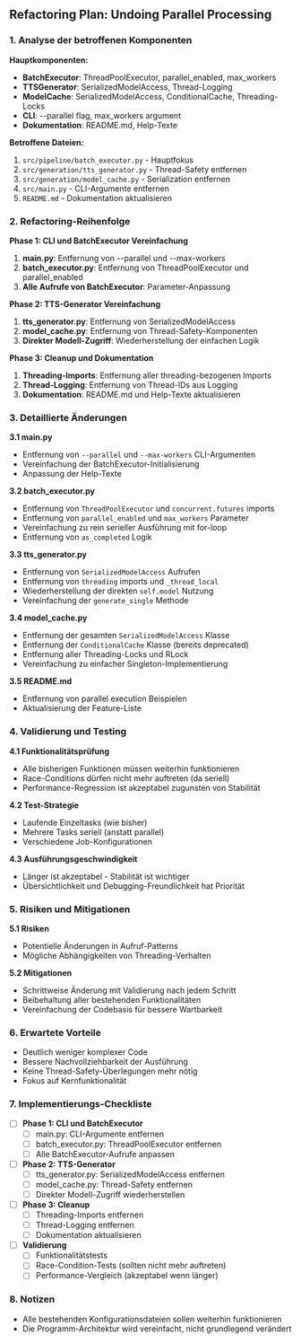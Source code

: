 ## Refactoring Plan: Undoing Parallel Processing

### 1. Analyse der betroffenen Komponenten

**Hauptkomponenten:**
- **BatchExecutor**: ThreadPoolExecutor, parallel_enabled, max_workers
- **TTSGenerator**: SerializedModelAccess, Thread-Logging  
- **ModelCache**: SerializedModelAccess, ConditionalCache, Threading-Locks
- **CLI**: --parallel flag, max_workers argument
- **Dokumentation**: README.md, Help-Texte

**Betroffene Dateien:**
1. `src/pipeline/batch_executor.py` - Hauptfokus
2. `src/generation/tts_generator.py` - Thread-Safety entfernen
3. `src/generation/model_cache.py` - Serialization entfernen
4. `src/main.py` - CLI-Argumente entfernen
5. `README.md` - Dokumentation aktualisieren

### 2. Refactoring-Reihenfolge

**Phase 1: CLI und BatchExecutor Vereinfachung**
1. **main.py**: Entfernung von --parallel und --max-workers
2. **batch_executor.py**: Entfernung von ThreadPoolExecutor und parallel_enabled
3. **Alle Aufrufe von BatchExecutor**: Parameter-Anpassung

**Phase 2: TTS-Generator Vereinfachung**
1. **tts_generator.py**: Entfernung von SerializedModelAccess
2. **model_cache.py**: Entfernung von Thread-Safety-Komponenten
3. **Direkter Modell-Zugriff**: Wiederherstellung der einfachen Logik

**Phase 3: Cleanup und Dokumentation**
1. **Threading-Imports**: Entfernung aller threading-bezogenen Imports
2. **Thread-Logging**: Entfernung von Thread-IDs aus Logging
3. **Dokumentation**: README.md und Help-Texte aktualisieren

### 3. Detaillierte Änderungen

**3.1 main.py**
- Entfernung von `--parallel` und `--max-workers` CLI-Argumenten
- Vereinfachung der BatchExecutor-Initialisierung
- Anpassung der Help-Texte

**3.2 batch_executor.py**
- Entfernung von `ThreadPoolExecutor` und `concurrent.futures` imports
- Entfernung von `parallel_enabled` und `max_workers` Parameter
- Vereinfachung zu rein serieller Ausführung mit for-loop
- Entfernung von `as_completed` Logik

**3.3 tts_generator.py**
- Entfernung von `SerializedModelAccess` Aufrufen
- Entfernung von `threading` imports und `_thread_local`
- Wiederherstellung der direkten `self.model` Nutzung
- Vereinfachung der `generate_single` Methode

**3.4 model_cache.py**
- Entfernung der gesamten `SerializedModelAccess` Klasse
- Entfernung der `ConditionalCache` Klasse (bereits deprecated)
- Entfernung aller Threading-Locks und RLock
- Vereinfachung zu einfacher Singleton-Implementierung

**3.5 README.md**
- Entfernung von parallel execution Beispielen
- Aktualisierung der Feature-Liste

### 4. Validierung und Testing

**4.1 Funktionalitätsprüfung**
- Alle bisherigen Funktionen müssen weiterhin funktionieren
- Race-Conditions dürfen nicht mehr auftreten (da seriell)
- Performance-Regression ist akzeptabel zugunsten von Stabilität

**4.2 Test-Strategie**
- Laufende Einzeltasks (wie bisher)
- Mehrere Tasks seriell (anstatt parallel)
- Verschiedene Job-Konfigurationen

**4.3 Ausführungsgeschwindigkeit**
- Länger ist akzeptabel - Stabilität ist wichtiger
- Übersichtlichkeit und Debugging-Freundlichkeit hat Priorität

### 5. Risiken und Mitigationen

**5.1 Risiken**
- Potentielle Änderungen in Aufruf-Patterns
- Mögliche Abhängigkeiten von Threading-Verhalten

**5.2 Mitigationen**
- Schrittweise Änderung mit Validierung nach jedem Schritt
- Beibehaltung aller bestehenden Funktionalitäten
- Vereinfachung der Codebasis für bessere Wartbarkeit

### 6. Erwartete Vorteile

- Deutlich weniger komplexer Code
- Bessere Nachvollziehbarkeit der Ausführung
- Keine Thread-Safety-Überlegungen mehr nötig
- Fokus auf Kernfunktionalität

### 7. Implementierungs-Checkliste

- [ ] **Phase 1: CLI und BatchExecutor**
  - [ ] main.py: CLI-Argumente entfernen
  - [ ] batch_executor.py: ThreadPoolExecutor entfernen
  - [ ] Alle BatchExecutor-Aufrufe anpassen
- [ ] **Phase 2: TTS-Generator**  
  - [ ] tts_generator.py: SerializedModelAccess entfernen
  - [ ] model_cache.py: Thread-Safety entfernen
  - [ ] Direkter Modell-Zugriff wiederherstellen
- [ ] **Phase 3: Cleanup**
  - [ ] Threading-Imports entfernen
  - [ ] Thread-Logging entfernen
  - [ ] Dokumentation aktualisieren
- [ ] **Validierung**
  - [ ] Funktionalitätstests
  - [ ] Race-Condition-Tests (sollten nicht mehr auftreten)
  - [ ] Performance-Vergleich (akzeptabel wenn länger)

### 8. Notizen

- Alle bestehenden Konfigurationsdateien sollen weiterhin funktionieren
- Die Programm-Architektur wird vereinfacht, nicht grundlegend verändert

